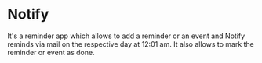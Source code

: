 # Notify
It's a reminder app which allows to add a reminder or an event and Notify reminds via mail on the respective day at 12:01 am. 
It also allows to mark the reminder or event as done.
